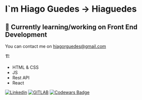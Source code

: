 #  I`m Hiago Guedes -> Hiaguedes

## 🌱 Currently learning/working on Front End Development

You can contact me on hiagorguedes@gmail.com

:building_construction:

- HTML & CSS
- JS
- Rest API
- React

[![Linkedin](https://img.shields.io/badge/linkedin-%230077B5.svg?&style=for-the-badge&logo=linkedin&logoColor=white)](https://www.linkedin.com/in/hiagoguedes/)
[![GITLAB](https://img.shields.io/badge/gitlab-%23330f63.svg?&style=for-the-badge&logo=gitlab&logoColor=white)](https://gitlab.com/Hiaguedes)
[![Codewars Badge](https://www.codewars.com/users/Hiaguedes/badges/small)](https://www.codewars.com/users/Hiaguedes)

